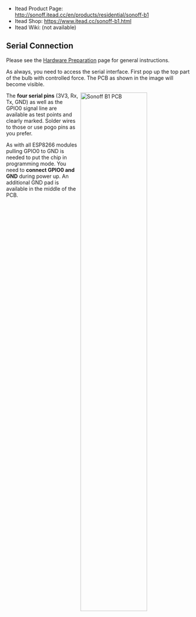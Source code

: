 
* Itead Product Page: http://sonoff.itead.cc/en/products/residential/sonoff-b1
* Itead Shop: https://www.itead.cc/sonoff-b1.html
* Itead Wiki: (not available)

## Serial Connection

Please see the [Hardware Preparation](https://github.com/arendst/Sonoff-Tasmota/wiki/Hardware-Preparation) page for general instructions.

As always, you need to access the serial interface. First pop up the top part of the bulb with controlled force. The PCB as shown in the image will become visible.

<img alt="Sonoff B1 PCB" src="https://user-images.githubusercontent.com/2870104/30506986-b5be2882-9a80-11e7-849a-ccd65dd8a1a6.png" width="60%" align="right" />

The **four serial pins** (3V3, Rx, Tx, GND) as well as the GPIO0 signal line are available as test points and clearly marked. Solder wires to those or use pogo pins as you prefer.

As with all ESP8266 modules pulling GPIO0 to GND is needed to put the chip in programming mode. You need to **connect GPIO0 and GND** during power up. An additional GND pad is available in the middle of the PCB.
